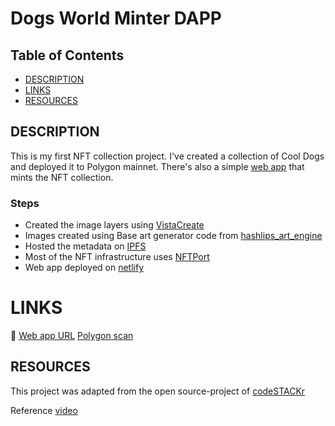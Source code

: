 # Dogs World Minter DAPP

## Table of Contents

- [DESCRIPTION](#description)
- [LINKS](#links)
- [RESOURCES](#resources)

## DESCRIPTION

This is my first NFT collection project. I've created a collection of Cool Dogs and deployed it to Polygon mainnet.
There's also a simple [web app](https://www.netlify.com/) that mints the NFT collection.

### Steps

- Created the image layers using [VistaCreate](https://create.vista.com/es/home/)
- Images created using Base art generator code from [hashlips_art_engine](https://github.com/HashLips/hashlips_art_engine)
- Hosted the metadata on [IPFS](https://ipfs.io/)
- Most of the NFT infrastructure uses [NFTPort](https://nftport.xyz)
- Web app deployed on [netlify](https://www.netlify.com/)

# LINKS

🌟 [Web app URL](https://spiffy-mermaid-49dc45.netlify.app/)
[Polygon scan](https://polygonscan.com/tx/0x945f0011d54944f5bac6133e29a68fb1db74241e6bb6629d83617324b7b5a591)

## RESOURCES

This project was adapted from the open source-project of [codeSTACKr](https://github.com/codeSTACKr)

Reference [video](https://youtu.be/cLB7u0KQFIs)

